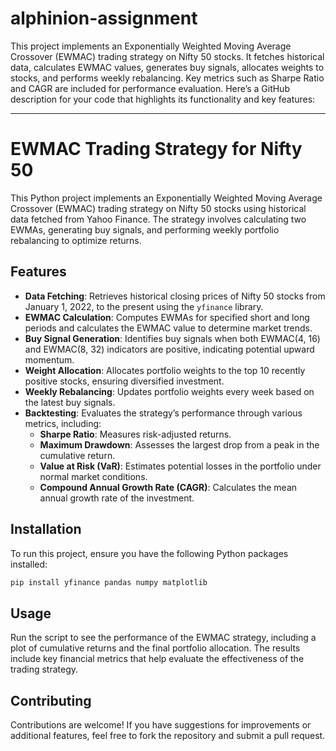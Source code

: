 # alphinion-assignment
This project implements an Exponentially Weighted Moving Average Crossover (EWMAC) trading strategy on Nifty 50 stocks. It fetches historical data, calculates EWMAC values, generates buy signals, allocates weights to stocks, and performs weekly rebalancing. Key metrics such as Sharpe Ratio and CAGR are included for performance evaluation.
Here’s a GitHub description for your code that highlights its functionality and key features:

---

# EWMAC Trading Strategy for Nifty 50

This Python project implements an Exponentially Weighted Moving Average Crossover (EWMAC) trading strategy on Nifty 50 stocks using historical data fetched from Yahoo Finance. The strategy involves calculating two EWMAs, generating buy signals, and performing weekly portfolio rebalancing to optimize returns.

## Features

- **Data Fetching**: Retrieves historical closing prices of Nifty 50 stocks from January 1, 2022, to the present using the `yfinance` library.
- **EWMAC Calculation**: Computes EWMAs for specified short and long periods and calculates the EWMAC value to determine market trends.
- **Buy Signal Generation**: Identifies buy signals when both EWMAC(4, 16) and EWMAC(8, 32) indicators are positive, indicating potential upward momentum.
- **Weight Allocation**: Allocates portfolio weights to the top 10 recently positive stocks, ensuring diversified investment.
- **Weekly Rebalancing**: Updates portfolio weights every week based on the latest buy signals.
- **Backtesting**: Evaluates the strategy’s performance through various metrics, including:
  - **Sharpe Ratio**: Measures risk-adjusted returns.
  - **Maximum Drawdown**: Assesses the largest drop from a peak in the cumulative return.
  - **Value at Risk (VaR)**: Estimates potential losses in the portfolio under normal market conditions.
  - **Compound Annual Growth Rate (CAGR)**: Calculates the mean annual growth rate of the investment.

## Installation

To run this project, ensure you have the following Python packages installed:

```bash
pip install yfinance pandas numpy matplotlib
```

## Usage

Run the script to see the performance of the EWMAC strategy, including a plot of cumulative returns and the final portfolio allocation. The results include key financial metrics that help evaluate the effectiveness of the trading strategy.

## Contributing

Contributions are welcome! If you have suggestions for improvements or additional features, feel free to fork the repository and submit a pull request.


